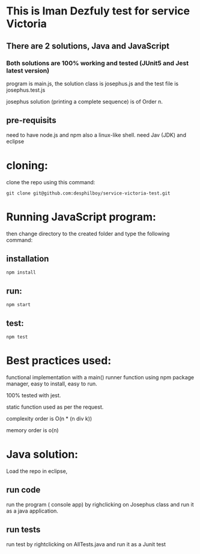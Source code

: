 # This is Iman Dezfuly test for service Victoria

## There are 2 solutions, Java and JavaScript

### Both solutions are 100% working and tested (JUnit5 and Jest latest version)

program is main.js, the solution class is josephus.js and the test file is josephus.test.js

josephus solution (printing a complete sequence) is of Order n.

## pre-requisits

need to have node.js and npm also a linux-like shell.
need Jav (JDK) and eclipse

# cloning:

clone the repo using this command:

    git clone git@github.com:desphilboy/service-victoria-test.git

# Running JavaScript program:

then change directory to the created folder and type the following command:

## installation

    npm install

## run:

    npm start

## test:

    npm test

# Best practices used:

functional implementation with a main() runner function using npm package manager, easy to install, easy to run.

100% tested with jest.

static function used as per the request.

complexity order is O(n \* (n div k))

memory order is o(n)

# Java solution:

Load the repo in eclipse,

## run code

run the program ( console app) by righclicking on Josephus class and run it as a java application.

## run tests

run test by rightclicking on AllTests.java and run it as a Junit test
